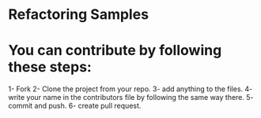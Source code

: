 # Refactoring Samples

# You can contribute by following these steps:
 
 1- Fork
 2- Clone the project from your repo.
 3- add anything to the files.
 4- write your name in the contributors file by following the same way there.
 5- commit and push.
 6- create pull request.
 

